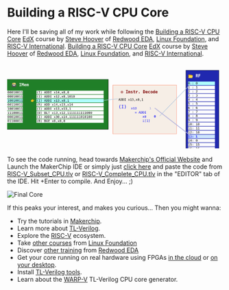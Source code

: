 # Building a RISC-V CPU Core

Here I'll be saving all of my work while following the [Building a RISC-V CPU Core](https://www.edx.org/course/building-a-risc-v-cpu-core) [EdX](https://edx.org/) course by [Steve Hoover](https://www.linkedin.com/in/steve-hoover-a44b607/) of [Redwood EDA](https://redwoodeda.com), [Linux Foundation](https://www.linuxfoundation.org/), and [RISC-V International](https://riscv.org).
[Building a RISC-V CPU Core](https://www.edx.org/course/building-a-risc-v-cpu-core) [EdX](https://edx.org/) course by [Steve Hoover](https://www.linkedin.com/in/steve-hoover-a44b607/) of [Redwood EDA](https://redwoodeda.com), [Linux Foundation](https://www.linuxfoundation.org/), and [RISC-V International](https://riscv.org).

![VIZ](lib/LF_VIZ.png)

To see the code running, head towards [Makerchip's Official Website](http://makerchip.com/) and Launch the MakerChip IDE or simply just [click here](http://makerchip.com/sandbox/) and paste the code from [RISC-V_Subset_CPU.tlv](RISC-V_Subset_CPU.tlv) or [RISC-V_Complete_CPU.tlv](RISC-V_Complete_CPU.tlv) in the "EDITOR" tab of the IDE. Hit <Ctrl>+Enter to compile. And Enjoy... ;)

![Final Core](lib/riscv.svg)



If this peaks your interest, and makes you curious... Then you might wanna:
  - Try the tutorials in [Makerchip](https://makerchip.com).
  - Learn more about [TL-Verilog](https://redwoodeda.com/tl-verilog).
  - Explore the [RISC-V](https://riscv.org) ecosystem.
  - Take [other courses](https://training.linuxfoundation.org/full-catalog/) from [Linux Foundation](https://www.linuxfoundation.org/)
  - Discover [other training](https://www.redwoodeda.com/publications) from [Redwood EDA](https://redwoodeda.com)
  - Get your core running on real hardware using FPGAs [in the cloud](https://github.com/stevehoover/1st-CLaaS) or [on your desktop](https://github.com/shivanishah269/risc-v-core/).
  - Install [TL-Verilog tools](https://www.redwoodeda.com/products).
  - Learn about the [WARP-V](https://github.com/stevehoover/warp-v) TL-Verilog CPU core generator.
